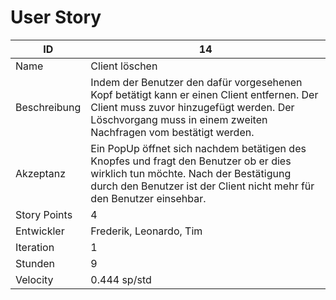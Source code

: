 # User Story

| ID         |14|
|-|-|
|Name        |Client löschen |
|Beschreibung|Indem der Benutzer den dafür vorgesehenen Kopf betätigt kann er einen Client entfernen. Der Client muss zuvor hinzugefügt werden. Der Löschvorgang muss in einem zweiten Nachfragen vom bestätigt werden.|
|Akzeptanz   |Ein PopUp öffnet sich nachdem betätigen des Knopfes und fragt den Benutzer ob er dies wirklich tun möchte. Nach der Bestätigung durch den Benutzer ist der Client nicht mehr für den Benutzer einsehbar.|
|Story Points|4|
|Entwickler  |Frederik, Leonardo, Tim|
|Iteration   |1|
|Stunden     |9|
|Velocity    |0.444 sp/std|
